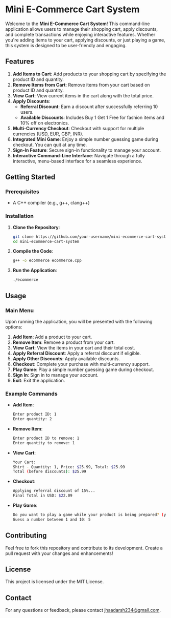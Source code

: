 # **Mini E-Commerce Cart System**

Welcome to the **Mini E-Commerce Cart System**! This command-line application allows users to manage their shopping cart, apply discounts, and complete transactions while enjoying interactive features. Whether you're adding items to your cart, applying discounts, or just playing a game, this system is designed to be user-friendly and engaging.

## **Features**

1. **Add Items to Cart**: Add products to your shopping cart by specifying the product ID and quantity.
2. **Remove Items from Cart**: Remove items from your cart based on product ID and quantity.
3. **View Cart**: View current items in the cart along with the total price.
4. **Apply Discounts**:
   - **Referral Discount**: Earn a discount after successfully referring 10 users.
   - **Available Discounts**: Includes Buy 1 Get 1 Free for fashion items and 10% off on electronics.
5. **Multi-Currency Checkout**: Checkout with support for multiple currencies (USD, EUR, GBP, INR).
6. **Integrated Mini Game**: Enjoy a simple number guessing game during checkout. You can quit at any time.
7. **Sign-In Feature**: Secure sign-in functionality to manage your account.
8. **Interactive Command-Line Interface**: Navigate through a fully interactive, menu-based interface for a seamless experience.

## **Getting Started**

### **Prerequisites**

- A C++ compiler (e.g., g++, clang++)

### **Installation**

1. **Clone the Repository**:
   ```bash
   git clone https://github.com/your-username/mini-ecommerce-cart-system.git
   cd mini-ecommerce-cart-system
   ```

2. **Compile the Code**:
   ```bash
   g++ -o ecommerce ecommerce.cpp
   ```

3. **Run the Application**:
   ```bash
   ./ecommerce
   ```

## **Usage**

### **Main Menu**

Upon running the application, you will be presented with the following options:

1. **Add Item**: Add a product to your cart.
2. **Remove Item**: Remove a product from your cart.
3. **View Cart**: View the items in your cart and their total cost.
4. **Apply Referral Discount**: Apply a referral discount if eligible.
5. **Apply Other Discounts**: Apply available discounts.
6. **Checkout**: Complete your purchase with multi-currency support.
7. **Play Game**: Play a simple number guessing game during checkout.
8. **Sign In**: Sign in to manage your account.
9. **Exit**: Exit the application.

### **Example Commands**

- **Add Item**:
  ```bash
  Enter product ID: 1
  Enter quantity: 2
  ```

- **Remove Item**:
  ```bash
  Enter product ID to remove: 1
  Enter quantity to remove: 1
  ```

- **View Cart**:
  ```bash
  Your Cart:
  Shirt - Quantity: 1, Price: $25.99, Total: $25.99
  Total (before discounts): $25.99
  ```

- **Checkout**:
  ```bash
  Applying referral discount of 15%...
  Final Total in USD: $22.09
  ```

- **Play Game**:
  ```bash
  Do you want to play a game while your product is being prepared? (yes/no): yes
  Guess a number between 1 and 10: 5
  ```


## **Contributing**

Feel free to fork this repository and contribute to its development. Create a pull request with your changes and enhancements!

## **License**

This project is licensed under the MIT License.

## **Contact**

For any questions or feedback, please contact [jhaadarsh234@gmail.com](mailto:jhaadarsh234@gmail.com).
